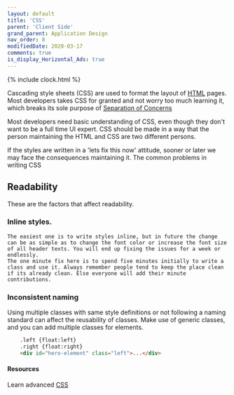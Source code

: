 ```yaml
---
layout: default
title: 'CSS'
parent: 'Client Side'
grand_parent: Application Design
nav_order: 8
modifiedDate: 2020-03-17
comments: true
is_display_Horizontal_Ads: true
---
```

{% include clock.html %}

Cascading style sheets (CSS) are used to format the layout of [HTML](html.md) pages. 
Most developers takes CSS for granted and not worry too much learning it, which breaks its sole purpose of [Separation of Concerns](separationofconcerns.md)


Most developers need basic understanding of CSS, even though they don't want to be a full time UI expert. CSS should be made in a way that the person maintaining the HTML and CSS are two different persons.

If the styles are written in a 'lets fix this now' attitude, sooner or later we may face the consequences maintaining it. The common problems in writing CSS

## Readability
These are the factors that affect readability.
### Inline styles. 
    The easiest one is to write styles inline, but in future the change can be as simple as to change the font color or increase the font size of all header texts. You will end up fixing the issues for a week or endlessly. 
    The one minute fix here is to spend five minutes initially to write a class and use it. Always remember people tend to keep the place clean if its already clean. Else everyone will add their minute contributions. 

### Inconsistent naming
Using multiple classes with same style definitions or not following a naming standard can affect the reusability of classes. Make use of generic classes, and you can add multiple classes for elements. 

```html
    .left {float:left}
    .right {float:right}
    <div id="hero-element" class="left">...</div>
```



#### Resources
Learn advanced [CSS](https://coding-artist.teachable.com/p/how-to-make-pure-css-images)

    